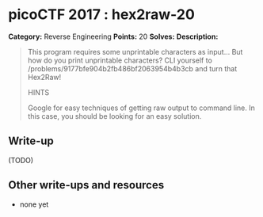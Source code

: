 # picoCTF 2017 : hex2raw-20

**Category:** Reverse Engineering
**Points:** 20
**Solves:** 
**Description:**

> This program requires some unprintable characters as input... But how do you print unprintable characters? CLI yourself to /problems/9177bfe904b2fb486bf2063954b4b3cb and turn that Hex2Raw!
> 
> 
>  HINTS
> 
> Google for easy techniques of getting raw output to command line. In this case, you should be looking for an easy solution.


## Write-up

(TODO)

## Other write-ups and resources

* none yet
